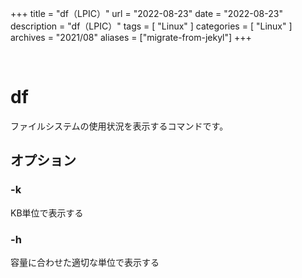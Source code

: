 +++
title = "df（LPIC）"
url = "2022-08-23"
date = "2022-08-23"
description = "df（LPIC）"
tags = [
  "Linux"
]
categories = [
  "Linux"
]
archives = "2021/08"
aliases = ["migrate-from-jekyl"]
+++

<br>

# df

ファイルシステムの使用状況を表示するコマンドです。


## オプション

### -k

KB単位で表示する

### -h

容量に合わせた適切な単位で表示する

